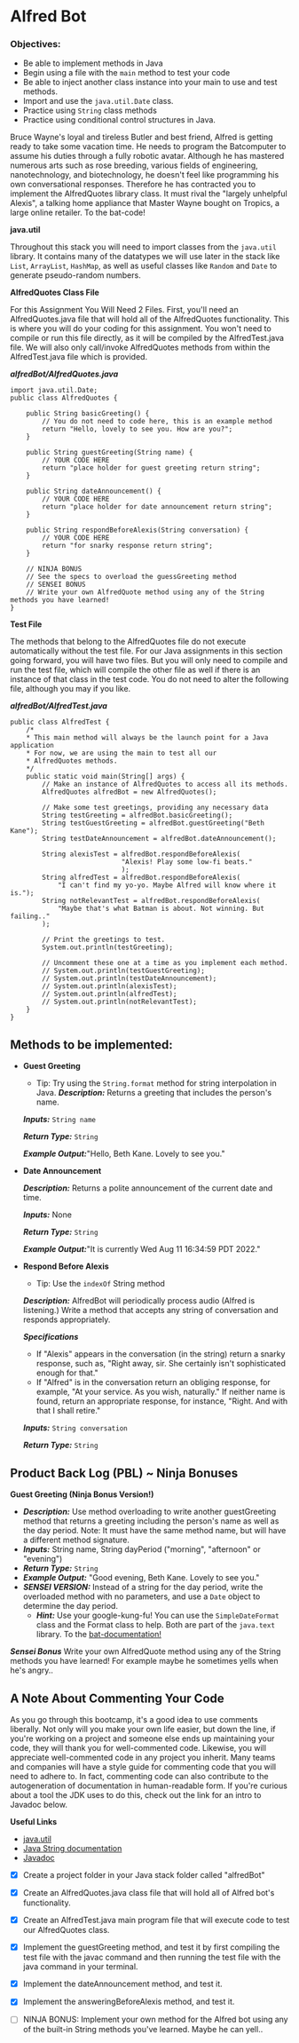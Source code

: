 # Alfred Bot

### Objectives:

- Be able to implement methods in Java
- Begin using a file with the ```main``` method to test your code
- Be able to inject another class instance into your main to use and test methods.
- Import and use the ```java.util.Date``` class.
- Practice using ```String``` class methods
- Practice using conditional control structures in Java.

Bruce Wayne's loyal and tireless Butler and best friend, Alfred is getting ready to take some vacation time. He needs to program the Batcomputer to assume his duties through a fully robotic avatar. Although he has mastered numerous arts such as rose breeding, various fields of engineering, nanotechnology, and biotechnology, he doesn't feel like programming his own conversational responses. Therefore he has contracted you to implement the AlfredQuotes library class. It must rival the "largely unhelpful Alexis", a talking home appliance that Master Wayne bought on Tropics, a large online retailer. To the bat-code!


**java.util**

Throughout this stack you will need to import classes from the ```java.util``` library. It contains many of the datatypes we will use later in the stack like ```List```, ```ArrayList```, ```HashMap```, as well as useful classes like ```Random``` and ```Date``` to generate pseudo-random numbers.

**AlfredQuotes Class File**

For this Assignment You Will Need 2 Files. First, you'll need an AlfredQuotes.java file that will hold all of the AlfredQuotes functionality. This is where you will do your coding for this assignment. You won't need to compile or run this file directly, as it will be compiled by the AlfredTest.java file. We will also only call/invoke AlfredQuotes methods from within the AlfredTest.java file which is provided.

***alfredBot/AlfredQuotes.java***
```
import java.util.Date;
public class AlfredQuotes {
    
    public String basicGreeting() {
        // You do not need to code here, this is an example method
        return "Hello, lovely to see you. How are you?";
    }
    
    public String guestGreeting(String name) {
        // YOUR CODE HERE
        return "place holder for guest greeting return string";
    }
    
    public String dateAnnouncement() {
        // YOUR CODE HERE
        return "place holder for date announcement return string";
    }
    
    public String respondBeforeAlexis(String conversation) {
        // YOUR CODE HERE
        return "for snarky response return string";
    }
    
	// NINJA BONUS
	// See the specs to overload the guessGreeting method
    // SENSEI BONUS
    // Write your own AlfredQuote method using any of the String methods you have learned!
}
```

**Test File**

The methods that belong to the AlfredQuotes file do not execute automatically without the test file. For our Java assignments in this section going forward, you will have two files. But you will only need to compile and run the test file, which will compile the other file as well if there is an instance of that class in the test code. You do not need to alter the following file, although you may if you like.

***alfredBot/AlfredTest.java***
```
public class AlfredTest {
    /*
    * This main method will always be the launch point for a Java application
    * For now, we are using the main to test all our 
    * AlfredQuotes methods.
    */
    public static void main(String[] args) {
        // Make an instance of AlfredQuotes to access all its methods.
        AlfredQuotes alfredBot = new AlfredQuotes();
        
        // Make some test greetings, providing any necessary data
        String testGreeting = alfredBot.basicGreeting();
        String testGuestGreeting = alfredBot.guestGreeting("Beth Kane");
        String testDateAnnouncement = alfredBot.dateAnnouncement();
        
        String alexisTest = alfredBot.respondBeforeAlexis(
                            "Alexis! Play some low-fi beats."
                            );
        String alfredTest = alfredBot.respondBeforeAlexis(
            "I can't find my yo-yo. Maybe Alfred will know where it is.");
        String notRelevantTest = alfredBot.respondBeforeAlexis(
            "Maybe that's what Batman is about. Not winning. But failing.."
        );
        
        // Print the greetings to test.
        System.out.println(testGreeting);
        
        // Uncomment these one at a time as you implement each method.
        // System.out.println(testGuestGreeting);
        // System.out.println(testDateAnnouncement);
        // System.out.println(alexisTest);
        // System.out.println(alfredTest);
        // System.out.println(notRelevantTest);
    }
}
```

## Methods to be implemented:

- **Guest Greeting**

	* Tip: Try using the ```String.format``` method for string interpolation in Java.
	***Description:*** Returns a greeting that includes the person's name. 

	***Inputs:*** ```String name ```

	***Return Type:***	```String ```

	***Example Output:***"Hello, Beth Kane. Lovely to see you."


- **Date Announcement**

	***Description:*** Returns a polite announcement of the current date and time.

	***Inputs:*** None

	***Return Type:*** ```String```

	***Example Output:***"It is currently Wed Aug 11 16:34:59 PDT 2022."


- **Respond Before Alexis**

	* Tip: Use the ```indexOf``` String method

	***Description:*** 	AlfredBot will periodically process audio (Alfred is listening.) Write a method that accepts any string of conversation and responds appropriately.

	***Specifications***
	- If "Alexis" appears in the conversation (in the string) return a snarky response, such as, "Right away, sir. She certainly isn't sophisticated enough for that."
	- If "Alfred" is in the conversation return an obliging response, for example, "At your service. As you wish, naturally."
	If neither name is found, return an appropriate response, for instance, "Right. And with that I shall retire." 

	***Inputs:*** ```String conversation```

	***Return Type:*** ```String```

## Product Back Log (PBL) ~ Ninja Bonuses

**Guest Greeting (Ninja Bonus Version!)**
- ***Description:*** Use method overloading to write another guestGreeting method that returns a greeting including the person's name as well as the day period. Note: It must have the same method name, but will have a different method signature.
- ***Inputs:*** String name, String dayPeriod  ("morning", "afternoon" or "evening")
- ***Return Type:*** ```String```
- ***Example Output:*** "Good evening, Beth Kane. Lovely to see you."
- ***SENSEI VERSION:*** Instead of a string for the day period, write the overloaded method with no parameters, and use a ```Date``` object to determine the day period.
    - ***Hint:*** Use your google-kung-fu! You can use the  ```SimpleDateFormat``` class and the Format class to help. Both are part of the ```java.text``` library. To the [bat-documentation!](https://docs.oracle.com/javase/8/docs/api/java/text/SimpleDateFormat.html)

***Sensei Bonus***
Write your own AlfredQuote method using any of the String methods you have learned! For example maybe he sometimes yells when he's angry..

## A Note About Commenting Your Code

As you go through this bootcamp, it's a good idea to use comments liberally. Not only will you make your own life easier, but down the line, if you're working on a project and someone else ends up maintaining your code, they will thank you for well-commented code. Likewise, you will appreciate well-commented code in any project you inherit. Many teams and companies will have a style guide for commenting code that you will need to adhere to. In fact, commenting code can also contribute to the autogeneration of documentation in human-readable form. If you're curious about a tool the JDK uses to do this, check out the link for an intro to Javadoc below.

**Useful Links**

- [java.util](https://docs.oracle.com/javase/8/docs/api/java/util/package-summary.html)
- [Java String documentation](https://docs.oracle.com/javase/8/docs/api/java/util/package-summary.html)
- [Javadoc](https://www.baeldung.com/javadoc)

- [x] Create a project folder in your Java stack folder called "alfredBot"

- [x] Create an AlfredQuotes.java class file that will hold all of Alfred bot's functionality.

- [x] Create an AlfredTest.java main program file that will execute code to test our AlfredQuotes class.

- [x] Implement the guestGreeting method, and test it by first compiling the test file with the javac command and then running the test file with the java command in your terminal.

- [x] Implement the dateAnnouncement method, and test it.

- [x] Implement the answeringBeforeAlexis method, and test it.

- [ ] NINJA BONUS: Implement your own method for the Alfred bot using any of the built-in String methods you've learned. Maybe he can yell..
